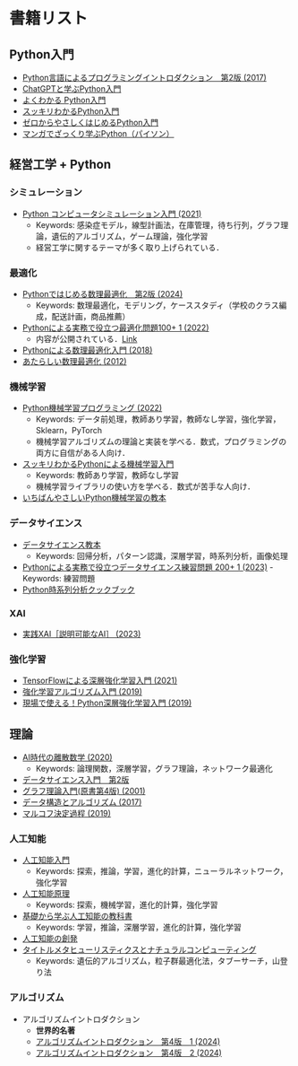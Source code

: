 # 書籍リスト

## Python入門

- [Python言語によるプログラミングイントロダクション　第2版 (2017)](https://kinoden.kinokuniya.co.jp/hosei_u/bookdetail/p/KP00012323)
- [ChatGPTと学ぶPython入門](https://kinoden.kinokuniya.co.jp/hosei_u/bookdetail/p/KP00101216)
- [よくわかる Python入門](https://kinoden.kinokuniya.co.jp/hosei_u/bookdetail/p/KP00070311)
- [スッキリわかるPython入門](https://kinoden.kinokuniya.co.jp/hosei_u/bookdetail/p/KP00020952)
- [ゼロからやさしくはじめるPython入門](https://kinoden.kinokuniya.co.jp/hosei_u/bookdetail/p/KP00074160)
- [マンガでざっくり学ぶPython（パイソン）](https://kinoden.kinokuniya.co.jp/hosei_u/bookdetail/p/KP00036441)

## 経営工学 + Python

### シミュレーション

- [Python コンピュータシミュレーション入門 (2021)](https://kinoden.kinokuniya.co.jp/hosei_u/bookdetail/p/KP00045049)
  - Keywords: 感染症モデル，線型計画法，在庫管理，待ち行列，グラフ理論，遺伝的アルゴリズム，ゲーム理論，強化学習
  - 経営工学に関するテーマが多く取り上げられている．

### 最適化

- [Pythonではじめる数理最適化　第2版 (2024)](https://kinoden.kinokuniya.co.jp/hosei_u/bookdetail/p/KP00096408)
  - Keywords: 数理最適化，モデリング，ケーススタディ（学校のクラス編成，配送計画，商品推薦）
- [Pythonによる実務で役立つ最適化問題100+ 1 (2022)](https://kinoden.kinokuniya.co.jp/hosei_u/bookdetail/p/KP00075057)
  - 内容が公開されている．[Link](https://scmopt.github.io/opt100/)
- [Pythonによる数理最適化入門 (2018)](https://kinoden.kinokuniya.co.jp/hosei_u/bookdetail/p/KP00019214)
- [あたらしい数理最適化 (2012)](https://kinoden.kinokuniya.co.jp/hosei_u/bookdetail/p/KP00012255)

### 機械学習

- [Python機械学習プログラミング (2022)](https://kinoden.kinokuniya.co.jp/hosei_u/bookdetail/p/KP00074705)
  - Keywords: データ前処理，教師あり学習，教師なし学習，強化学習，Sklearn，PyTorch
  - 機械学習アルゴリズムの理論と実装を学べる．数式，プログラミングの両方に自信がある人向け．
- [スッキリわかるPythonによる機械学習入門](https://kinoden.kinokuniya.co.jp/hosei_u/bookdetail/p/KP00033550)
  - Keywords: 教師あり学習，教師なし学習
  - 機械学習ライブラリの使い方を学べる．数式が苦手な人向け．
- [いちばんやさしいPython機械学習の教本](https://kinoden.kinokuniya.co.jp/hosei_u/bookdetail/p/KP00020950)

### データサイエンス

- [データサイエンス教本](https://kinoden.kinokuniya.co.jp/hosei_u/bookdetail/p/KP00024399)
  - Keywords: 回帰分析，パターン認識，深層学習，時系列分析，画像処理
- [Pythonによる実務で役立つデータサイエンス練習問題 200+ 1 (2023)](https://kinoden.kinokuniya.co.jp/hosei_u/bookdetail/p/KP00080843)
  -　Keywords: 練習問題
- [Python時系列分析クックブック](https://kinoden.kinokuniya.co.jp/hosei_u/bookdetail/p/KP00086661)

### XAI

- [実践XAI［説明可能なAI］ (2023)](https://kinoden.kinokuniya.co.jp/hosei_u/bookdetail/p/KP00081538)

### 強化学習

- [TensorFlowによる深層強化学習入門 (2021)](https://kinoden.kinokuniya.co.jp/hosei_u/bookdetail/p/KP00041820)
- [強化学習アルゴリズム入門 (2019)](https://kinoden.kinokuniya.co.jp/hosei_u/bookdetail/p/KP00024416)
- [現場で使える！Python深層強化学習入門 (2019)](https://kinoden.kinokuniya.co.jp/hosei_u/bookdetail/p/KP00034524)

## 理論

- [AI時代の離散数学 (2020)](https://kinoden.kinokuniya.co.jp/hosei_u/bookdetail/p/KP00032062)
  - Keywords: 論理関数，深層学習，グラフ理論，ネットワーク最適化
- [データサイエンス入門　第2版](https://kinoden.kinokuniya.co.jp/hosei_u/bookdetail/p/KP00047543)
- [グラフ理論入門(原書第4版) (2001)](https://kinoden.kinokuniya.co.jp/hosei_u/bookdetail/p/KP00016566)
- [データ構造とアルゴリズム (2017)](https://kinoden.kinokuniya.co.jp/hosei_u/bookdetail/p/KP00026089)
- [マルコフ決定過程 (2019)](https://kinoden.kinokuniya.co.jp/hosei_u/bookdetail/p/KP00034289)

### 人工知能

- [人工知能入門](https://kinoden.kinokuniya.co.jp/hosei_u/bookdetail/p/KP00041467)
  - Keywords: 探索，推論，学習，進化的計算，ニューラルネットワーク，強化学習
- [人工知能原理](https://kinoden.kinokuniya.co.jp/hosei_u/bookdetail/p/KP00026096)
  - Keywords: 探索，機械学習，進化的計算，強化学習
- [基礎から学ぶ人工知能の教科書](https://kinoden.kinokuniya.co.jp/hosei_u/bookdetail/p/KP00031488)
  - Keywords: 学習，推論，深層学習，進化的計算，強化学習
- [人工知能の創発](https://kinoden.kinokuniya.co.jp/hosei_u/bookdetail/p/KP00011749)
- [タイトルメタヒューリスティクスとナチュラルコンピューティング](https://kinoden.kinokuniya.co.jp/hosei_u/bookdetail/p/KP00008641)
  - Keywords: 遺伝的アルゴリズム，粒子群最適化法，タブーサーチ，山登り法

### アルゴリズム

- アルゴリズムイントロダクション
  - **世界的名著**
  - [アルゴリズムイントロダクション　第4版　1 (2024)](https://kinoden.kinokuniya.co.jp/hosei_u/bookdetail/p/KP00087879)
  - [アルゴリズムイントロダクション　第4版　2 (2024)](https://kinoden.kinokuniya.co.jp/hosei_u/bookdetail/p/KP00080844)